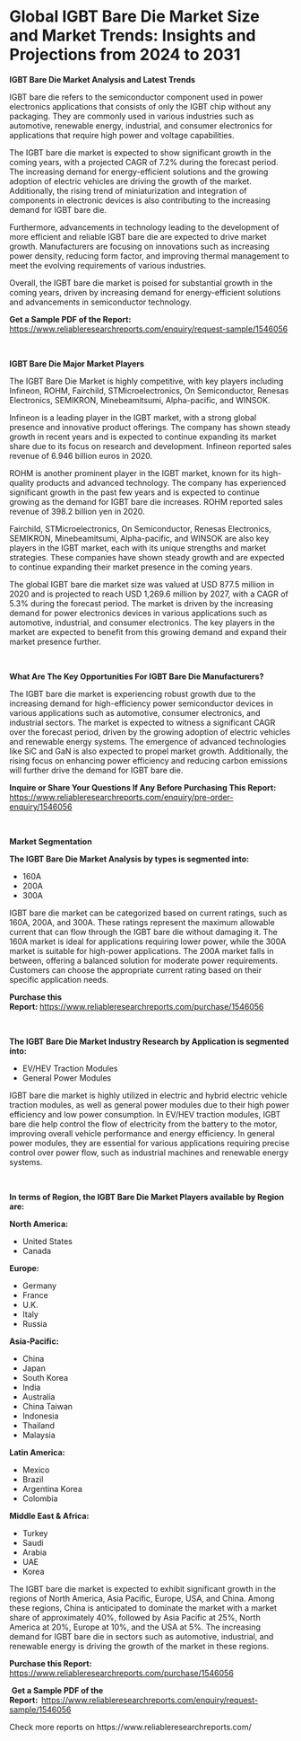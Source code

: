 <p><h1>Global IGBT Bare Die Market Size and Market Trends: Insights and Projections from 2024 to 2031</h1></p><p><strong>IGBT Bare Die Market Analysis and Latest Trends</strong></p>
<p><p>IGBT bare die refers to the semiconductor component used in power electronics applications that consists of only the IGBT chip without any packaging. They are commonly used in various industries such as automotive, renewable energy, industrial, and consumer electronics for applications that require high power and voltage capabilities.</p><p>The IGBT bare die market is expected to show significant growth in the coming years, with a projected CAGR of 7.2% during the forecast period. The increasing demand for energy-efficient solutions and the growing adoption of electric vehicles are driving the growth of the market. Additionally, the rising trend of miniaturization and integration of components in electronic devices is also contributing to the increasing demand for IGBT bare die.</p><p>Furthermore, advancements in technology leading to the development of more efficient and reliable IGBT bare die are expected to drive market growth. Manufacturers are focusing on innovations such as increasing power density, reducing form factor, and improving thermal management to meet the evolving requirements of various industries.</p><p>Overall, the IGBT bare die market is poised for substantial growth in the coming years, driven by increasing demand for energy-efficient solutions and advancements in semiconductor technology.</p></p>
<p><strong>Get a Sample PDF of the Report:&nbsp;</strong> <a href="https://www.reliableresearchreports.com/enquiry/request-sample/1546056">https://www.reliableresearchreports.com/enquiry/request-sample/1546056</a></p>
<p>&nbsp;</p>
<p><strong>IGBT Bare Die Major Market Players</strong></p>
<p><p>The IGBT Bare Die Market is highly competitive, with key players including Infineon, ROHM, Fairchild, STMicroelectronics, On Semiconductor, Renesas Electronics, SEMIKRON, Minebeamitsumi, Alpha-pacific, and WINSOK. </p><p>Infineon is a leading player in the IGBT market, with a strong global presence and innovative product offerings. The company has shown steady growth in recent years and is expected to continue expanding its market share due to its focus on research and development. Infineon reported sales revenue of 6.946 billion euros in 2020.</p><p>ROHM is another prominent player in the IGBT market, known for its high-quality products and advanced technology. The company has experienced significant growth in the past few years and is expected to continue growing as the demand for IGBT bare die increases. ROHM reported sales revenue of 398.2 billion yen in 2020.</p><p>Fairchild, STMicroelectronics, On Semiconductor, Renesas Electronics, SEMIKRON, Minebeamitsumi, Alpha-pacific, and WINSOK are also key players in the IGBT market, each with its unique strengths and market strategies. These companies have shown steady growth and are expected to continue expanding their market presence in the coming years.</p><p>The global IGBT bare die market size was valued at USD 877.5 million in 2020 and is projected to reach USD 1,269.6 million by 2027, with a CAGR of 5.3% during the forecast period. The market is driven by the increasing demand for power electronics devices in various applications such as automotive, industrial, and consumer electronics. The key players in the market are expected to benefit from this growing demand and expand their market presence further.</p></p>
<p>&nbsp;</p>
<p><strong>What Are The Key Opportunities For IGBT Bare Die Manufacturers?</strong></p>
<p><p>The IGBT bare die market is experiencing robust growth due to the increasing demand for high-efficiency power semiconductor devices in various applications such as automotive, consumer electronics, and industrial sectors. The market is expected to witness a significant CAGR over the forecast period, driven by the growing adoption of electric vehicles and renewable energy systems. The emergence of advanced technologies like SiC and GaN is also expected to propel market growth. Additionally, the rising focus on enhancing power efficiency and reducing carbon emissions will further drive the demand for IGBT bare die.</p></p>
<p><strong>Inquire or Share Your Questions If Any Before Purchasing This Report:</strong> <a href="https://www.reliableresearchreports.com/enquiry/pre-order-enquiry/1546056">https://www.reliableresearchreports.com/enquiry/pre-order-enquiry/1546056</a></p>
<p>&nbsp;</p>
<p><strong>Market Segmentation</strong></p>
<p><strong>The IGBT Bare Die Market Analysis by types is segmented into:</strong></p>
<p><ul><li>160A</li><li>200A</li><li>300A</li></ul></p>
<p><p>IGBT bare die market can be categorized based on current ratings, such as 160A, 200A, and 300A. These ratings represent the maximum allowable current that can flow through the IGBT bare die without damaging it. The 160A market is ideal for applications requiring lower power, while the 300A market is suitable for high-power applications. The 200A market falls in between, offering a balanced solution for moderate power requirements. Customers can choose the appropriate current rating based on their specific application needs.</p></p>
<p><strong>Purchase this Report:&nbsp;</strong><a href="https://www.reliableresearchreports.com/purchase/1546056">https://www.reliableresearchreports.com/purchase/1546056</a></p>
<p>&nbsp;</p>
<p><strong>The IGBT Bare Die Market Industry Research by Application is segmented into:</strong></p>
<p><ul><li>EV/HEV Traction Modules</li><li>General Power Modules</li></ul></p>
<p><p>IGBT bare die market is highly utilized in electric and hybrid electric vehicle traction modules, as well as general power modules due to their high power efficiency and low power consumption. In EV/HEV traction modules, IGBT bare die help control the flow of electricity from the battery to the motor, improving overall vehicle performance and energy efficiency. In general power modules, they are essential for various applications requiring precise control over power flow, such as industrial machines and renewable energy systems.</p></p>
<p>&nbsp;</p>
<p><strong>In terms of Region, the IGBT Bare Die Market Players available by Region are:</strong></p>
<p>
    <p> <strong> North America: </strong>
        <ul>
            <li>United States</li>
            <li>Canada</li>
        </ul>
        </p> 
    <p> <strong> Europe: </strong>
        <ul>
            <li>Germany</li>
            <li>France</li>
            <li>U.K.</li>
            <li>Italy</li>
            <li>Russia</li>
        </ul>
        </p> 
    <p> <strong> Asia-Pacific: </strong>
        <ul>
            <li>China</li>
            <li>Japan</li>
            <li>South Korea</li>
            <li>India</li>
            <li>Australia</li>
            <li>China Taiwan</li>
            <li>Indonesia</li>
            <li>Thailand</li>
            <li>Malaysia</li>
        </ul>
        </p> 
    <p> <strong> Latin America: </strong>
        <ul>
            <li>Mexico</li>
            <li>Brazil</li>
            <li>Argentina Korea</li>
            <li>Colombia</li>
        </ul>
        </p> 
    <p> <strong> Middle East & Africa: </strong>
        <ul>
            <li>Turkey</li>
            <li>Saudi</li>
            <li>Arabia</li>
            <li>UAE</li>
            <li>Korea</li>
        </ul>
    </p>
    </p>
<p><p>The IGBT bare die market is expected to exhibit significant growth in the regions of North America, Asia Pacific, Europe, USA, and China. Among these regions, China is anticipated to dominate the market with a market share of approximately 40%, followed by Asia Pacific at 25%, North America at 20%, Europe at 10%, and the USA at 5%. The increasing demand for IGBT bare die in sectors such as automotive, industrial, and renewable energy is driving the growth of the market in these regions.</p></p>
<p><strong>Purchase this Report: </strong><a href="https://www.reliableresearchreports.com/purchase/1546056">https://www.reliableresearchreports.com/purchase/1546056</a></p>
<p>&nbsp;<strong>Get a Sample PDF of the Report:&nbsp;&nbsp;</strong><a href="https://www.reliableresearchreports.com/enquiry/request-sample/1546056">https://www.reliableresearchreports.com/enquiry/request-sample/1546056</a></p>
<p><strong></strong></p>
<p>Check more reports on https://www.reliableresearchreports.com/</p>